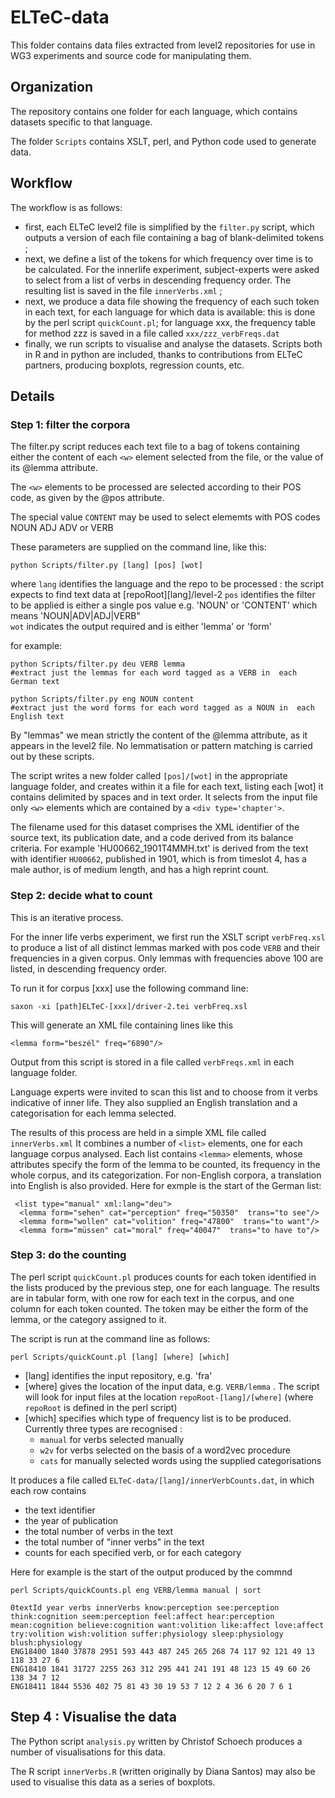 # ELTeC-data
This folder contains data files extracted from level2 repositories for use in WG3 experiments and source code for manipulating them.

## Organization
The repository contains one folder for each language, which contains datasets specific to that language. 

The folder `Scripts` contains XSLT, perl, and Python code used to generate data.

## Workflow

The workflow is as follows:

- first, each ELTeC level2 file is simplified by the `filter.py` script, which outputs a version of each file containing a bag of blank-delimited tokens ;
- next, we define a list of the tokens for which frequency over time is to be calculated. For the innerlife experiment, subject-experts were asked to select from a list of verbs in descending frequency order. The resulting list is saved in the file `innerVerbs.xml` ;
- next, we produce a data file showing the frequency of each such token in each text, for each language for which data is available: this is done by the perl script `quickCount.pl`; for language xxx, the frequency table for method zzz is saved in a file called `xxx/zzz_verbFreqs.dat`
- finally, we run scripts to visualise and analyse the datasets. Scripts both in R and in python are included, thanks to contributions from ELTeC partners, producing boxplots, regression counts, etc.


## Details

### Step 1: filter the corpora

The filter.py script reduces each text file to a bag of tokens containing either the content of each `<w>` element selected from  the file, or the value of its @lemma attribute. 

The `<w>` elements to be processed are selected according to their POS code, as given by the @pos attribute.

The special value `CONTENT` may be used to select <w> elememts with POS codes NOUN ADJ ADV or VERB

These parameters are supplied on the command line, like this:

~~~~
python Scripts/filter.py [lang] [pos] [wot]
~~~~
where
   `lang` identifies the language and the repo to be processed : the script expects to find text data at [repoRoot][lang]/level-2
    `pos` identifies the filter to be applied  is either a single pos value e.g. 'NOUN' or 'CONTENT' which means 'NOUN|ADV|ADJ|VERB"  
    `wot` indicates the output required and is either 'lemma' or 'form'
    
for example:
~~~~
python Scripts/filter.py deu VERB lemma
#extract just the lemmas for each word tagged as a VERB in  each German text

python Scripts/filter.py eng NOUN content
#extract just the word forms for each word tagged as a NOUN in  each English text
~~~~

By "lemmas" we mean strictly the content of the @lemma attribute, as it appears in the level2 file. No lemmatisation or pattern matching is carried out by these scripts.

The script writes a new folder called `[pos]/[wot]` in the appropriate language folder, and creates within it a file for each text, listing each [wot] it contains delimited by spaces and in text order. It selects from the input file only `<w>` elements which are contained by a `<div type='chapter'>`. 

The filename used for this dataset comprises the XML identifier of the source text, its publication date, and  a code derived from its balance criteria. For example 'HU00662_1901T4MMH.txt' is derived from the text with identifier `HU00662`, published in 1901, which is from timeslot 4, has a male author, is of medium length, and has a high reprint count.


### Step 2: decide what to count

This is an iterative process. 

For the inner life verbs experiment, we first run the XSLT script `verbFreq.xsl` to produce a list of all distinct lemmas marked with pos code `VERB` and their frequencies in a given corpus. Only lemmas with frequencies above 100 are listed,  in descending frequency order.  

To run it for corpus [xxx] use the following command line:
~~~~
saxon -xi [path]ELTeC-[xxx]/driver-2.tei verbFreq.xsl
~~~~
This will generate an XML file containing lines like this
~~~
<lemma form="beszél" freq="6890"/>
~~~
Output from this script is stored in a file called `verbFreqs.xml` in each language folder. 

Language experts were invited to scan this list and to choose from it verbs indicative of inner life. They also supplied an English translation and a categorisation for each lemma selected. 

The results of this process are held in a simple XML file called `innerVerbs.xml` It combines a number of `<list>` elements, one for each language corpus analysed. Each list contains `<lemma>` elements, whose attributes specify the form of the lemma to be counted, its frequency in the whole corpus, and its categorization. For non-English corpora, a translation into English is also provided. Here for exmple is the start of the German list:
~~~~
 <list type="manual" xml:lang="deu">
  <lemma form="sehen" cat="perception" freq="50350"  trans="to see"/>
  <lemma form="wollen" cat="volition" freq="47800"  trans="to want"/>
  <lemma form="müssen" cat="moral" freq="40047"  trans="to have to"/>
~~~~

###  Step 3: do the counting

The perl script `quickCount.pl` produces counts for each token identified in the lists produced by the previous step, one for each language. The results are in tabular form, with one row for each text in the corpus, and one column for each token counted. The token may be either the form of the lemma, or the category assigned to it. 

The script is run at the command line as follows:
~~~~
perl Scripts/quickCount.pl [lang] [where] [which]
~~~~

- [lang] identifies the input repository, e.g. 'fra'
- [where] gives the location of the input data, e.g. `VERB/lemma` . The script will look for input files at the location `repoRoot-[lang]/[where]` (where `repoRoot` is defined in the perl script)
- [which] specifies which type of frequency list is to be produced. Currently three types are recognised :
    - `manual` for verbs selected manually
    - `w2v` for verbs selected on the basis of a word2vec procedure 
    - `cats` for manually selected words using the supplied categorisations

It produces a file called `ELTeC-data/[lang]/innerVerbCounts.dat`, in which each row contains 
- the text identifier
- the year of publication
- the total number of verbs in the text
- the total number of "inner verbs" in the text
- counts for each specified verb, or for each category

Here for example is the start of the output produced by the commnd
~~~~
perl Scripts/quickCounts.pl eng VERB/lemma manual | sort

0textId year verbs innerVerbs know:perception see:perception think:cognition seem:perception feel:affect hear:perception mean:cognition believe:cognition want:volition like:affect love:affect try:volition wish:volition suffer:physiology sleep:physiology blush:physiology 
ENG18400 1840 37878 2951 593 443 487 245 265 268 74 117 92 121 49 13 118 33 27 6 
ENG18410 1841 31727 2255 263 312 295 441 241 191 48 123 15 49 60 26 138 34 7 12 
ENG18411 1844 5536 402 75 81 43 30 19 53 7 12 2 4 36 6 20 7 6 1 
~~~~

## Step 4 : Visualise the data

The Python script `analysis.py` written by Christof Schoech produces a number of visualisations for this data. 

The R script `innerVerbs.R` (written originally by Diana Santos) may also be used to visualise this data as a series of boxplots.



